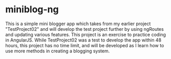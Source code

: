 # miniblog-ng

This is a simple mini blogger app which takes from my earlier project "TestProject02" and will develop the test project further by using ngRoutes and updating various features. This project is an exercise to practice coding in AngularJS. While TestProject02 was a test to develop the app within 48 hours, this project has no time limit, and will be developed as I learn how to use more methods in creating a blogging system.
